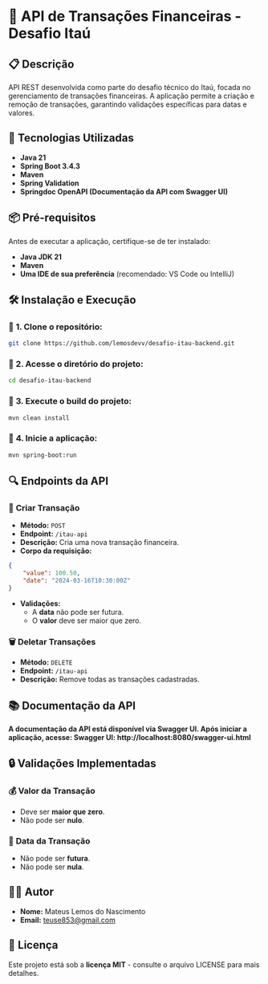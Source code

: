 # 🏦 **API de Transações Financeiras - Desafio Itaú**

## 📋 **Descrição**
API REST desenvolvida como parte do desafio técnico do Itaú, focada no gerenciamento de transações financeiras. A aplicação permite a criação e remoção de transações, garantindo validações específicas para datas e valores.

## 🚀 **Tecnologias Utilizadas**
- **Java 21**
- **Spring Boot 3.4.3**
- **Maven**
- **Spring Validation**
- **Springdoc OpenAPI (Documentação da API com Swagger UI)**

## 📦 **Pré-requisitos**
Antes de executar a aplicação, certifique-se de ter instalado:
- **Java JDK 21**
- **Maven**
- **Uma IDE de sua preferência** (recomendado: VS Code ou IntelliJ)

## 🛠️ **Instalação e Execução**

### 🔹 **1. Clone o repositório:**
```bash
git clone https://github.com/lemosdevv/desafio-itau-backend.git
```

### 🔹 **2. Acesse o diretório do projeto:**
```bash
cd desafio-itau-backend
```

### 🔹 **3. Execute o build do projeto:**
```bash
mvn clean install
```

### 🔹 **4. Inicie a aplicação:**
```bash
mvn spring-boot:run
```

## 🔍 **Endpoints da API**

### 📌 **Criar Transação**
- **Método:** `POST`
- **Endpoint:** `/itau-api`
- **Descrição:** Cria uma nova transação financeira.
- **Corpo da requisição:**
```json
{
    "value": 100.50,
    "date": "2024-03-16T10:30:00Z"
}
```
- **Validações:**
  - A **data** não pode ser futura.
  - O **valor** deve ser maior que zero.

### 🗑️ **Deletar Transações**
- **Método:** `DELETE`
- **Endpoint:** `/itau-api`
- **Descrição:** Remove todas as transações cadastradas.

## 📚 Documentação da API
**A documentação da API está disponível via Swagger UI. Após iniciar a aplicação, acesse:
Swagger UI: http://localhost:8080/swagger-ui.html**

## 🔒 **Validações Implementadas**

### 💰 **Valor da Transação**
- Deve ser **maior que zero**.
- Não pode ser **nulo**.

### 📅 **Data da Transação**
- Não pode ser **futura**.
- Não pode ser **nula**.

## 👨‍💻 **Autor**
- **Nome:** Mateus Lemos do Nascimento
- **Email:** teuse853@gmail.com

## 📄 **Licença**
Este projeto está sob a **licença MIT** - consulte o arquivo LICENSE para mais detalhes.


